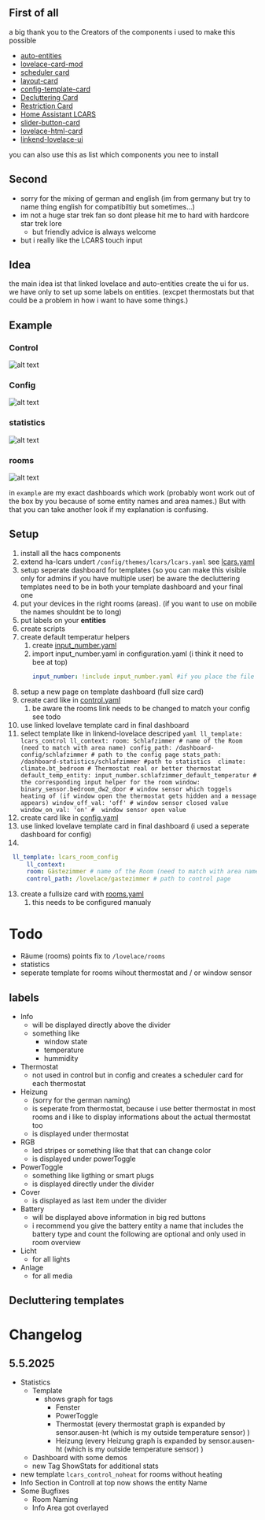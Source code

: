 ## First of all
a big thank you to the Creators of the components i used to make this possible
- [auto-entities](https://github.com/thomasloven/lovelace-auto-entities)
- [lovelace-card-mod](https://github.com/thomasloven/lovelace-card-mod)
- [scheduler card](https://github.com/nielsfaber/scheduler-card)
- [layout-card](https://github.com/thomasloven/lovelace-layout-card)
- [config-template-card](https://github.com/iantrich/config-template-card)
- [Decluttering Card](https://github.com/custom-cards/decluttering-card)
- [Restriction Card](https://github.com/iantrich/restriction-card)
- [Home Assistant LCARS](https://github.com/th3jesta/ha-lcars)
- [slider-button-card](https://github.com/custom-cards/slider-button-card)
- [lovelace-html-card](https://github.com/PiotrMachowski/lovelace-html-card)
- [linkend-lovelace-ui](https://github.com/daredoes/linked-lovelace-ui)

you can also use this as list which components you nee to install

## Second
- sorry for the mixing of german and english (im from germany but try to name thing english for compatibiltiy but sometimes...)
- im not a huge star trek fan so dont please hit me to hard with hardcore star trek lore 
  - but friendly advice is always welcome
- but i really like the LCARS touch input

## Idea
the main idea ist that linked lovelace and auto-entities create the ui for us.
we have only to set up some labels on entities. (excpet thermostats but that could be a problem in how i want to have some things.)

## Example

### Control
![alt text](roomcontrol.png)

### Config
![alt text](config.png)

### statistics
![alt text](statistics.png)

### rooms
![alt text](rooms.png)

in ``example`` are my exact dashboards which work (probably wont work out of the box by you because of some entity names and area names.) 
But with that you can take another look if my explanation is confusing.

## Setup
1. install all the hacs components
2. extend ha-lcars undert ``/config/themes/lcars/lcars.yaml`` see [lcars.yaml](lcars.yaml)
3. setup seperate dashboard for templates (so you can make this visible only for admins if you have multiple user)
   be aware the decluttering templates need to be in both your template dashboard and your final one
4. put your devices in the right rooms (areas). (if you want to use on mobile the names shouldnt be to long)
5. put labels on your **entities** 
6. create scripts
7. create default temperatur helpers
   1. create [input_number.yaml](input_number.yaml)
   2. import input_number.yaml in configuration.yaml (i think it need to bee at top)
      ```yaml
      input_number: !include input_number.yaml #if you place the file in the same folder as configuration.yaml
      ```
8. setup a new page on template dashboard (full size card)
9. create card like in [control.yaml](control.yaml)
   1. be aware the rooms link needs to be changed to match your config see todo
10. use linked lovelave template card in final dashboard
   1. select template like in linkend-lovelace descriped
    ```yaml
    ll_template: lcars_control
        ll_context:
            room: Schlafzimmer # name of the Room (need to match with area name)
            config_path: /dashboard-config/schlafzimmer # path to the config page
            stats_path: /dashboard-statistics/schlafzimmer #path to statistics 
            climate: climate.bt_bedroom # Thermostat real or better thermostat
            default_temp_entity: input_number.schlafzimmer_default_temperatur # the corresponding input helper for the room
            window: binary_sensor.bedroom_dw2_door # window sensor which toggels heating of (if window open the thermostat gets hidden and a message appears)
            window_off_val: 'off' # window sensor closed value 
            window_on_val: 'on' #  window sensor open value
    ```
11. create card like in [config.yaml](config.yaml)
12. use linked lovelave template card in final dashboard (i used a seperate dashboard for config)
   1. 
   ```yaml
    ll_template: lcars_room_config
        ll_context:
        room: Gästezimmer # name of the Room (need to match with area name)
        control_path: /lovelace/gastezimmer # path to control page
   ```
13. create a fullsize card with [rooms.yaml](rooms.yaml)
    1.  this needs to be configured manualy
    

# Todo
- Räume (rooms) points fix to `/lovelace/rooms`
- statistics
- seperate template for rooms wihout thermostat and / or window sensor

## labels
- Info
  - will be displayed directly above the divider
  - something like
    - window state
    - temperature
    - hummidity
- Thermostat
  - not used in control but in config and creates a scheduler card for each thermostat
- Heizung
  - (sorry for the german naming)
  - is seperate from thermostat, because i use better thermostat in most rooms and i like to display informations about the actual thermostat too
  - is displayed under thermostat
- RGB
  - led stripes or something like that that can change color
  - is displayed under powerToggle
- PowerToggle
  - something like ligthing or smart plugs
  - is displayed directly under the divider
- Cover
  - is displayed as last item under the divider
- Battery
  - will be displayed above information in big red buttons
  - i recommend you give the battery entity a name that includes the battery type and count
the following are optional and only used in room overview
- Licht
  - for all lights
- Anlage
  - for all media





## Decluttering templates

# Changelog
## 5.5.2025
- Statistics
  - Template
    - shows graph for tags
      - Fenster
      - PowerToggle
      - Thermostat (every thermostat graph is expanded by sensor.ausen-ht (which is my outside temperature sensor) )
      - Heizung (every Heizung graph is expanded by sensor.ausen-ht (which is my outside temperature sensor) )
  - Dashboard with some demos
  - new Tag ShowStats for additional stats
- new template `lcars_control_noheat` for rooms without heating
- Info Section in Controll at top now shows the entity Name
- Some Bugfixes
  - Room Naming
  - Info Area got overlayed
